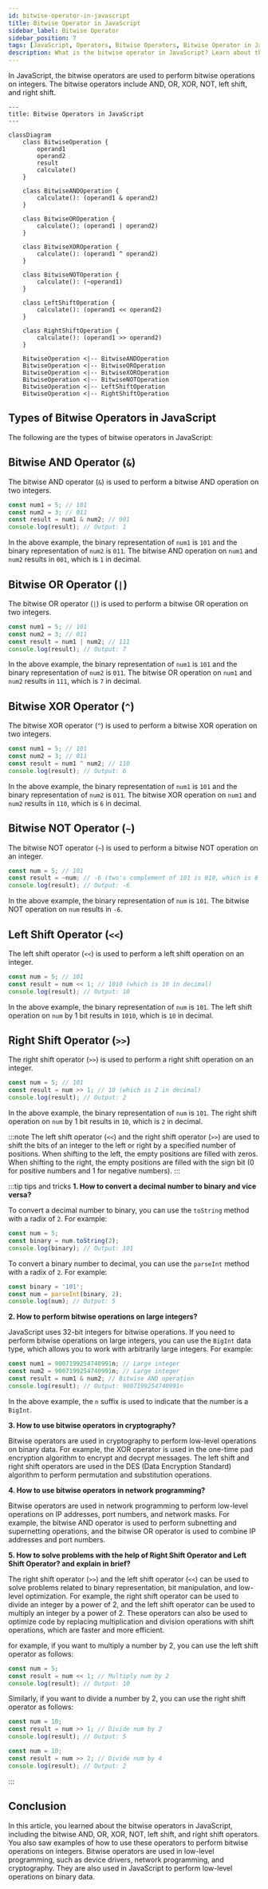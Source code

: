 ```yaml
---
id: bitwise-operator-in-javascript
title: Bitwise Operator in JavaScript
sidebar_label: Bitwise Operator
sidebar_position: 7
tags: [JavaScript, Operators, Bitwise Operators, Bitwise Operator in JavaScript, Bitwise AND Operator, Bitwise OR Operator, Bitwise XOR Operator, Bitwise NOT Operator, Left Shift Operator, Right Shift Operator, Bitwise Operations, Bitwise Operators in JavaScript, Bitwise AND, Bitwise OR, Bitwise XOR, Bitwise NOT, Left Shift, Right Shift, Bitwise AND Operator in JavaScript, Bitwise OR Operator in JavaScript, Bitwise XOR Operator in JavaScript, Bitwise NOT Operator in JavaScript, Left Shift Operator in JavaScript, Right Shift Operator in JavaScript, Bitwise Operations in JavaScript, Bitwise Operators in JavaScript, Bitwise AND Operator, Bitwise OR Operator, Bitwise XOR Operator, Bitwise NOT Operator, Left Shift Operator, Right Shift Operator, Bitwise AND Operator in JavaScript, Bitwise OR Operator in JavaScript, Bitwise XOR Operator in JavaScript, Bitwise NOT Operator in JavaScript, Left Shift Operator in JavaScript, Right Shift Operator in JavaScript, Bitwise Operations in JavaScript, Bitwise Operators in JavaScript, Bitwise AND Operator, Bitwise OR Operator, Bitwise XOR Operator, Bitwise NOT Operator, Left Shift Operator, Right Shift Operator, Bitwise AND Operator in JavaScript, Bitwise OR Operator in JavaScript, Bitwise XOR Operator in JavaScript, Bitwise NOT Operator in JavaScript, Left Shift Operator in JavaScript, Right Shift Operator in JavaScript, Bitwise Operations in JavaScript, Bitwise Operators in JavaScript, Bitwise AND Operator, Bitwise OR Operator, Bitwise XOR Operator, Bitwise NOT Operator, Left Shift Operator, Right Shift Operator, Bitwise AND Operator in JavaScript, Bitwise OR Operator in JavaScript, Bitwise XOR Operator in JavaScript, Bitwise NOT Operator in JavaScript, Left Shift Operator in JavaScript, Right Shift Operator in JavaScript, Bitwise Operations in JavaScript, Bitwise Operators in JavaScript, Bitwise AND Operator, Bitwise OR Operator, Bitwise XOR Operator, Bitwise NOT Operator, Left Shift Operator, Right Shift Operator, Bitwise AND Operator in JavaScript, Bitwise OR Operator in JavaScript, Bitwise XOR Operator in JavaScript, Bitwise NOT Operator in JavaScript, Left Shift Operator in JavaScript, Right Shift Operator in JavaScript, Bitwise Operations in JavaScript, Bitwise Operators in JavaScript, Bitwise AND Operator, Bitwise OR Operator, Bitwise XOR Operator, Bitwise NOT Operator, Left Shift Operator, Right Shift Operator, Bitwise AND Operator in JavaScript, Bitwise OR Operator in JavaScript, Bitwise XOR Operator in JavaScript, Bitwise NOT Operator in JavaScript, Left Shift Operator in JavaScript, Right Shift Operator in JavaScript, Bitwise Operations in JavaScript, Bitwise Operators in JavaScript, Bitwise AND Operator, Bitwise OR Operator, Bitwise XOR Operator, Bit]
description: What is the bitwise operator in JavaScript? Learn about the types of bitwise operators in JavaScript, including the bitwise AND, OR, XOR, NOT, left shift, and right shift operators.
---
```


In JavaScript, the bitwise operators are used to perform bitwise operations on integers. The bitwise operators include AND, OR, XOR, NOT, left shift, and right shift.

```mermaid
---
title: Bitwise Operators in JavaScript
---

classDiagram
    class BitwiseOperation {
        operand1
        operand2
        result
        calculate()
    }

    class BitwiseANDOperation {
        calculate(): (operand1 & operand2)
    }

    class BitwiseOROperation {
        calculate(): (operand1 | operand2)
    }

    class BitwiseXOROperation {
        calculate(): (operand1 ^ operand2)
    }

    class BitwiseNOTOperation {
        calculate(): (~operand1)
    }

    class LeftShiftOperation {
        calculate(): (operand1 << operand2)
    }

    class RightShiftOperation {
        calculate(): (operand1 >> operand2)
    }

    BitwiseOperation <|-- BitwiseANDOperation
    BitwiseOperation <|-- BitwiseOROperation
    BitwiseOperation <|-- BitwiseXOROperation
    BitwiseOperation <|-- BitwiseNOTOperation
    BitwiseOperation <|-- LeftShiftOperation
    BitwiseOperation <|-- RightShiftOperation
``` 

## Types of Bitwise Operators in JavaScript

The following are the types of bitwise operators in JavaScript:

## Bitwise AND Operator (`&`) 

The bitwise AND operator (`&`) is used to perform a bitwise AND operation on two integers.

```js {3} title="Bitwise AND Operator" showLineNumbers
const num1 = 5; // 101
const num2 = 3; // 011
const result = num1 & num2; // 001
console.log(result); // Output: 1
```

In the above example, the binary representation of `num1` is `101` and the binary representation of `num2` is `011`. The bitwise AND operation on `num1` and `num2` results in `001`, which is `1` in decimal.

## Bitwise OR Operator (`|`)

The bitwise OR operator (`|`) is used to perform a bitwise OR operation on two integers.

```js {3} title="Bitwise OR Operator" showLineNumbers
const num1 = 5; // 101
const num2 = 3; // 011
const result = num1 | num2; // 111
console.log(result); // Output: 7
```

In the above example, the binary representation of `num1` is `101` and the binary representation of `num2` is `011`. The bitwise OR operation on `num1` and `num2` results in `111`, which is `7` in decimal.

## Bitwise XOR Operator (`^`)

The bitwise XOR operator (`^`) is used to perform a bitwise XOR operation on two integers.

```js {3} title="Bitwise XOR Operator" showLineNumbers
const num1 = 5; // 101
const num2 = 3; // 011
const result = num1 ^ num2; // 110
console.log(result); // Output: 6
```

In the above example, the binary representation of `num1` is `101` and the binary representation of `num2` is `011`. The bitwise XOR operation on `num1` and `num2` results in `110`, which is `6` in decimal.

## Bitwise NOT Operator (`~`)

The bitwise NOT operator (`~`) is used to perform a bitwise NOT operation on an integer.

```js {3} title="Bitwise NOT Operator" showLineNumbers
const num = 5; // 101
const result = ~num; // -6 (two's complement of 101 is 010, which is 6 in decimal, and the negative of 6 is -6)
console.log(result); // Output: -6
```

In the above example, the binary representation of `num` is `101`. The bitwise NOT operation on `num` results in `-6`.

## Left Shift Operator (`<<`)

The left shift operator (`<<`) is used to perform a left shift operation on an integer.

```js {3} title="Left Shift Operator" showLineNumbers
const num = 5; // 101
const result = num << 1; // 1010 (which is 10 in decimal)
console.log(result); // Output: 10
```

In the above example, the binary representation of `num` is `101`. The left shift operation on `num` by 1 bit results in `1010`, which is `10` in decimal.

## Right Shift Operator (`>>`)

The right shift operator (`>>`) is used to perform a right shift operation on an integer.

```js {3} title="Right Shift Operator" showLineNumbers
const num = 5; // 101
const result = num >> 1; // 10 (which is 2 in decimal)
console.log(result); // Output: 2
```

In the above example, the binary representation of `num` is `101`. The right shift operation on `num` by 1 bit results in `10`, which is `2` in decimal.

:::note
The left shift operator (`<<`) and the right shift operator (`>>`) are used to shift the bits of an integer to the left or right by a specified number of positions. When shifting to the left, the empty positions are filled with zeros. When shifting to the right, the empty positions are filled with the sign bit (0 for positive numbers and 1 for negative numbers).
:::

:::tip tips and tricks
**1. How to convert a decimal number to binary and vice versa?**

To convert a decimal number to binary, you can use the `toString` method with a radix of `2`. For example:

```js {2} title="Convert Decimal to Binary" showLineNumbers
const num = 5;
const binary = num.toString(2);
console.log(binary); // Output: 101
```

To convert a binary number to decimal, you can use the `parseInt` method with a radix of `2`. For example:

```js {2} title="Convert Binary to Decimal" showLineNumbers
const binary = '101';
const num = parseInt(binary, 2);
console.log(num); // Output: 5
```

**2. How to perform bitwise operations on large integers?**

JavaScript uses 32-bit integers for bitwise operations. If you need to perform bitwise operations on large integers, you can use the `BigInt` data type, which allows you to work with arbitrarily large integers. For example:

```js {2,5} title="Perform Bitwise Operations on Large Integers" showLineNumbers
const num1 = 9007199254740991n; // Large integer
const num2 = 9007199254740991n; // Large integer
const result = num1 & num2; // Bitwise AND operation
console.log(result); // Output: 9007199254740991n
```

In the above example, the `n` suffix is used to indicate that the number is a `BigInt`.

**3. How to use bitwise operators in cryptography?**

Bitwise operators are used in cryptography to perform low-level operations on binary data. For example, the XOR operator is used in the one-time pad encryption algorithm to encrypt and decrypt messages. The left shift and right shift operators are used in the DES (Data Encryption Standard) algorithm to perform permutation and substitution operations.

**4. How to use bitwise operators in network programming?**

Bitwise operators are used in network programming to perform low-level operations on IP addresses, port numbers, and network masks. For example, the bitwise AND operator is used to perform subnetting and supernetting operations, and the bitwise OR operator is used to combine IP addresses and port numbers.

**5. How to solve problems with the help of Right Shift Operator and Left Shift Operator? and explain in brief?**

The right shift operator (`>>`) and the left shift operator (`<<`) can be used to solve problems related to binary representation, bit manipulation, and low-level optimization. For example, the right shift operator can be used to divide an integer by a power of 2, and the left shift operator can be used to multiply an integer by a power of 2. These operators can also be used to optimize code by replacing multiplication and division operations with shift operations, which are faster and more efficient.

for example, if you want to multiply a number by 2, you can use the left shift operator as follows:

```js {2} title="Multiply a Number by 2 using Left Shift Operator" showLineNumbers
const num = 5;
const result = num << 1; // Multiply num by 2
console.log(result); // Output: 10
```

Similarly, if you want to divide a number by 2, you can use the right shift operator as follows:

```js {2} title="Divide a Number by 2 using Right Shift Operator" showLineNumbers
const num = 10;
const result = num >> 1; // Divide num by 2
console.log(result); // Output: 5
```

```js {2} title="Divide a Number by 4 using Right Shift Operator" showLineNumbers
const num = 10;
const result = num >> 2; // Divide num by 4
console.log(result); // Output: 2
```
:::

## Conclusion

In this article, you learned about the bitwise operators in JavaScript, including the bitwise AND, OR, XOR, NOT, left shift, and right shift operators. You also saw examples of how to use these operators to perform bitwise operations on integers. Bitwise operators are used in low-level programming, such as device drivers, network programming, and cryptography. They are also used in JavaScript to perform low-level operations on binary data. 